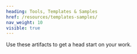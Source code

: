 ```yaml
---
heading: Tools, Templates & Samples
href: /resources/templates-samples/
nav_weight: 10
visible: true
---
```


Use these artifacts to get a head start on your work.
